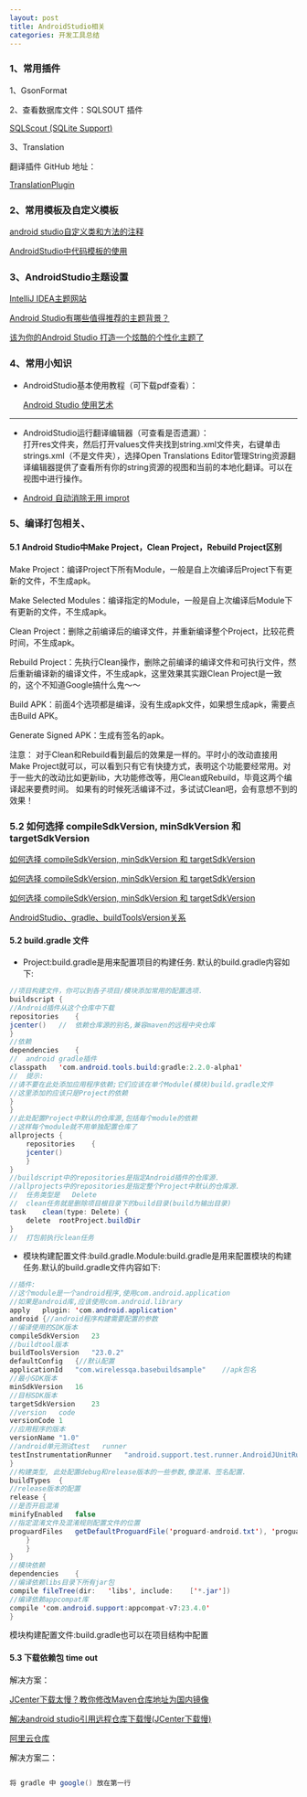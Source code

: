 ```yaml
---
layout: post
title: AndroidStudio相关
categories: 开发工具总结
---
```


### 1、常用插件 ###

1、GsonFormat

2、查看数据库文件：SQLSOUT 插件

[SQLScout (SQLite Support) ](https://plugins.jetbrains.com/plugin/8322-sqlscout-sqlite-support-)  

3、Translation

翻译插件 GitHub 地址：

[TranslationPlugin](https://github.com/YiiGuxing/TranslationPlugin)  

### 2、常用模板及自定义模板 ###

[android studio自定义类和方法的注释](https://blog.csdn.net/u013168615/article/details/50073257)  


[AndroidStudio中代码模板的使用](https://blog.csdn.net/wubihang/article/details/51228752)  

### 3、AndroidStudio主题设置 ###

[IntelliJ IDEA主题网站](http://color-themes.com/?view=index)  

[Android Studio有哪些值得推荐的主题背景？](https://www.zhihu.com/question/38958773)  

[该为你的Android Studio 打造一个炫酷的个性化主题了](https://juejin.im/post/58ea37ae0ce46300586427b6)  


### 4、常用小知识 ###

- AndroidStudio基本使用教程（可下载pdf查看）：  

	[Android Studio 使用艺术](https://legacy.gitbook.com/book/quanke/android-studio/details)  

----------

- AndroidStudio运行翻译编辑器（可查看是否遗漏）：  
打开res文件夹，然后打开values文件夹找到string.xml文件夹，右键单击strings.xml（不是文件夹），选择Open Translations Editor管理String资源翻译编辑器提供了查看所有你的string资源的视图和当前的本地化翻译。可以在视图中进行操作。

- [Android 自动消除无用 improt](https://blog.csdn.net/qq_23547831/article/details/50618469) 

### 5、编译打包相关、 ###

#### 5.1 Android Studio中Make Project，Clean Project，Rebuild Project区别  #### 

Make Project：编译Project下所有Module，一般是自上次编译后Project下有更新的文件，不生成apk。  

Make Selected Modules：编译指定的Module，一般是自上次编译后Module下有更新的文件，不生成apk。  

Clean Project：删除之前编译后的编译文件，并重新编译整个Project，比较花费时间，不生成apk。  

Rebuild Project：先执行Clean操作，删除之前编译的编译文件和可执行文件，然后重新编译新的编译文件，不生成apk，这里效果其实跟Clean Project是一致的，这个不知道Google搞什么鬼～～  

Build APK：前面4个选项都是编译，没有生成apk文件，如果想生成apk，需要点击Build APK。  

Generate Signed APK：生成有签名的apk。  

注意：
对于Clean和Rebuild看到最后的效果是一样的。平时小的改动直接用Make Project就可以，可以看到只有它有快捷方式，表明这个功能要经常用。对于一些大的改动比如更新lib，大功能修改等，用Clean或Rebuild，毕竟这两个编译起来要费时间。
如果有的时候死活编译不过，多试试Clean吧，会有意想不到的效果！

### 5.2 如何选择 compileSdkVersion, minSdkVersion 和 targetSdkVersion ###

[如何选择 compileSdkVersion, minSdkVersion 和 targetSdkVersion](https://chinagdg.org/2016/01/picking-your-compilesdkversion-minsdkversion-targetsdkversion/)  

[如何选择 compileSdkVersion, minSdkVersion 和 targetSdkVersion](https://github.com/yubenben/android_learning_notes/blob/master/src/Android%E5%AD%A6%E4%B9%A0%E7%AC%94%E8%AE%B0%EF%BC%9A%E5%A6%82%E4%BD%95%E9%80%89%E6%8B%A9compileSdkVersion%2CminSdkVersion%E5%92%8CtargetSdkVersion.md)  

[如何选择 compileSdkVersion, minSdkVersion 和 targetSdkVersion](https://blog.csdn.net/a_long_/article/details/77094237)  

[AndroidStudio、gradle、buildToolsVersion关系](https://blog.csdn.net/lixin88/article/details/61196274)  

#### 5.2 build.gradle 文件 ####
- Project:build.gradle是用来配置项目的构建任务.	默认的build.gradle内容如下:
```java
//项目构建文件，你可以到各子项目/模块添加常用的配置选项.
buildscript	{
//Android插件从这个仓库中下载
repositories	{
jcenter()	//	依赖仓库源的别名,兼容maven的远程中央仓库
}
//依赖
dependencies	{
//	android	gradle插件
classpath	'com.android.tools.build:gradle:2.2.0-alpha1'
//	提示:
//请不要在此处添加应用程序依赖;它们应该在单个Module(模块)build.gradle文件
//这里添加的应该只是Project的依赖
}
}
//此处配置Project中默认的仓库源,包括每个module的依赖
//这样每个module就不用单独配置仓库了
allprojects	{
	repositories	{
	jcenter()
	}
}
//buildscript中的repositories是指定Android插件的仓库源.
//allprojects中的repositories是指定整个Project中默认的仓库源.
//	任务类型是	Delete
//	clean任务就是删除项目根目录下的build目录(build为输出目录)
task	clean(type:	Delete)	{
	delete	rootProject.buildDir
}
//	打包前执行clean任务
```

- 模块构建配置文件:build.gradle.Module:build.gradle是用来配置模块的构建任务.默认的build.gradle文件内容如下:
```java
//插件:
//这个module是一个android程序,使用com.android.application
//如果是android库,应该使用com.android.library
apply	plugin:	'com.android.application'
android	{//android程序构建需要配置的参数
//编译使用的SDK版本
compileSdkVersion	23
//buildtool版本
buildToolsVersion	"23.0.2"
defaultConfig	{//默认配置
applicationId	"com.wirelessqa.basebuildsample"	//apk包名
//最小SDK版本
minSdkVersion	16
//目标SDK版本
targetSdkVersion	23
//version	code
versionCode	1
//应用程序的版本
versionName	"1.0"
//android单元测试test	runner
testInstrumentationRunner	"android.support.test.runner.AndroidJUnitRunner"
}
//构建类型,	此处配置debug和release版本的一些参数,像混淆、签名配置.
buildTypes	{
//release版本的配置
release	{
//是否开启混淆
minifyEnabled	false
//指定混淆文件及混淆规则配置文件的位置
proguardFiles	getDefaultProguardFile('proguard-android.txt'),	'proguard-rules.pro'
	}
	}
}
//模块依赖
dependencies	{
//编译依赖libs目录下所有jar包
compile	fileTree(dir:	'libs',	include:	['*.jar'])
//编译依赖appcompat库
compile	'com.android.support:appcompat-v7:23.4.0'
}
```
模块构建配置文件:build.gradle也可以在项目结构中配置

#### 5.3 下载依赖包 time out ####

解决方案：

[JCenter下载太慢？教你修改Maven仓库地址为国内镜像](https://blog.csdn.net/ALLsharps/article/details/51895624)  

[解决android studio引用远程仓库下载慢(JCenter下载慢)](https://blog.csdn.net/linglingchenchen/article/details/62236723?locationNum=10&fps=1)  

[阿里云仓库](http://maven.aliyun.com/mvn/view)  

解决方案二：
```java

将 gradle 中 google() 放在第一行


```